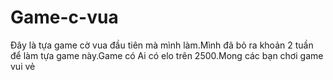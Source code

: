 # Game-c-vua
Đây là tựa game cờ vua đầu tiên mà mình làm.Mình đã bỏ ra khoản 2 tuần để làm tựa game này.Game có Ai có elo trên 2500.Mong các bạn chơi game vui vẻ
